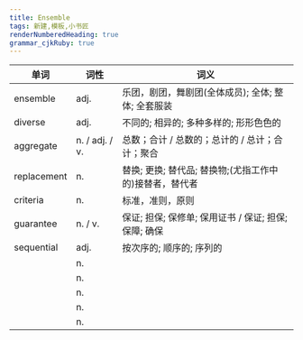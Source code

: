 ```yaml
---
title: Ensemble
tags: 新建,模板,小书匠
renderNumberedHeading: true
grammar_cjkRuby: true
---
```


| 单词 | 词性 | 词义  |
| ---------- | --- | --- |
| ensemble | adj.  | 乐团，剧团，舞剧团(全体成员); 全体; 整体; 全套服装 |
| diverse | adj.  | 不同的; 相异的; 多种多样的; 形形色色的 |
| aggregate | n. / adj. / v.  | 总数；合计 / 总数的；总计的 / 总计；合计；聚合 |
| replacement | n.  | 替换; 更换; 替代品; 替换物;(尤指工作中的)接替者，替代者 |
| criteria | n.  | 标准，准则，原则 |
| guarantee | n. / v.  | 保证; 担保; 保修单; 保用证书 / 保证; 担保; 保障; 确保 |
| sequential | adj.  | 按次序的; 顺序的; 序列的 |
|  | n.  |  |
|  | n.  |  |
|  | n.  |  |
|  | n.  |  |
|  | n.  |  |

